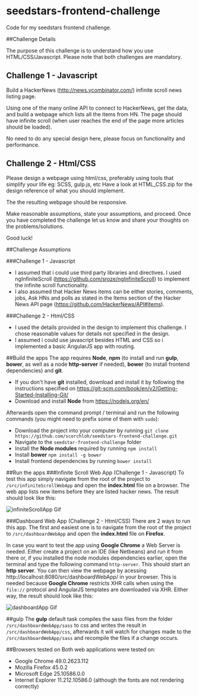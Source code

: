 # seedstars-frontend-challenge
Code for my seedstars frontend challenge.

##Challenge Details

The purpose of this challenge is to understand how you use HTML/CSS/Javascript.
Please note that both challenges are mandatory.


Challenge 1 - Javascript
------------------------

Build a HackerNews (http://news.ycombinator.com/) infinite scroll news listing page.

Using one of the many online API to connect to HackerNews, get the data, and build a webpage
which lists all the items from HN. The page should have infinite scroll (when user reaches the
end of the page more articles should be loaded).

No need to do any special design here, please focus on functionality and performance.


Challenge 2 - Html/CSS
----------------------

Please design a webpage using html/css, preferably using tools that simplify your life eg: SCSS, gulp.js, etc
Have a look at HTML_CSS.zip for the design reference of what you should implement.

The the resulting webpage should be responsive.


Make reasonable assumptions, state your assumptions, and proceed. Once you have completed the
challenge let us know and share your thoughts on the problems/solutions.

Good luck!

##Challenge Assumptions

###Challenge 1 - Javascript
* I assumed that i could use third party libraries and directives. I used ngInfiniteScroll (https://github.com/sroze/ngInfiniteScroll) to implement the infinite scroll functionality.
* I also assumed that Hacker News items can be either stories, comments, jobs, Ask HNs and polls as stated in the Items section of the Hacker News API page (https://github.com/HackerNews/API#items).

###Challenge 2 - Html/CSS
* I used the details provided in the design to implement this challenge. I chose reasonable values for details not specified in the design.
* I assumed i could use javascript besides HTML and CSS so i implemented a basic AngularJS app with routing.

##Build the apps
The app requires **Node**, **npm** (to install and run **gulp**, **bower**, as well as a node **http-server** if needed), **bower** (to install frontend dependencies) and **git**.

* If you don't have **git** installed, download and install it by following the instructions specified on https://git-scm.com/book/en/v2/Getting-Started-Installing-Git/
* Download and install **Node** from https://nodejs.org/en/

Afterwards open the command prompt / terminal and run the following commands (you might need to prefix some of them with `sudo`):

* Download the project into your computer by running `git clone https://github.com/scorchloh/seedstars-frontend-challenge.git`
* Navigate to the `seedstar-frontend-challenge` folder
* Install the **Node modules** required by running `npm install`
* Install **bower** `npm install -g bower`
* Install frontend dependencies by running `bower install`

##Run the apps
###Infinite Scroll Web App (Challenge 1 - Javascript)
To test this app simply navigate from the root of the project to `/src/infiniteScrollWebApp` and open the **index.html** file on a browser. The web app lists new items before they are listed hacker news.
The result should look like this:

![infiniteScrollApp Gif](http://i.imgur.com/wzJq7nU.gif "infiniteScrollWebApp")

###Dashboard Web App (Challenge 2 - Html/CSS)
There are 2 ways to run this app. The first and easiest one is to navigate from the root of the project to `/src/dashboardWebApp` and open the **index.html** file on **Firefox**.

In case you want to test the app using **Google Chrome** a Web Server is needed. Either create a project on an IDE (like Netbeans) and run it from there or, if you installed the node modules dependencies earlier, open the terminal and type the following command `http-server`. This should start an **http server**. You can then view the webpage by acessing http://localhost:8080/src/dashboardWebApp/ in your browser. This is needed because **Google Chrome** restricts XHR calls when using the `file://` protocol and AngularJS templates are downloaded via XHR.
Either way, the result should look like this:

![dashboardApp Gif](http://i.imgur.com/34fpXRz.gif "dashboardScrollWebApp")

##gulp
The **gulp** default task compiles the sass files from the folder `/src/dashboardWebApp/sass` to css and writes the result in `/src/dashboardWebApp/css`, afterwards it will watch for changes made to the `/src/dashboardWebApp/sass` and recompile the files if a change occurs.

##Browsers tested on
Both web applications were tested on:
* Google Chrome 49.0.2623.112
* Mozilla Firefox 45.0.2
* Microsoft Edge 25.10586.0.0
* Internet Explorer 11.212.10586.0 (although the fonts are not rendering correctly)
